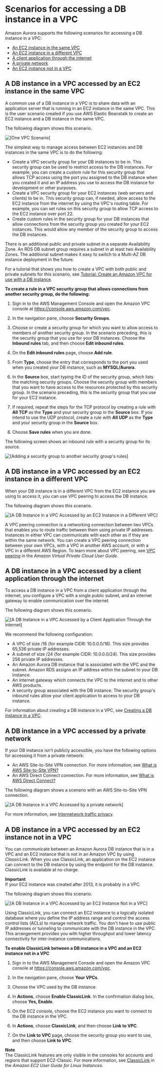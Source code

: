 # Scenarios for accessing a DB instance in a VPC<a name="USER_VPC.Scenarios"></a>

Amazon Aurora supports the following scenarios for accessing a DB instance in a VPC:
+ [An EC2 instance in the same VPC](#USER_VPC.Scenario1)
+ [An EC2 instance in a different VPC](#USER_VPC.Scenario3)
+ [A client application through the internet](#USER_VPC.Scenario4)
+ [A private network](#USER_VPC.NotPublic)
+ [An EC2 instance not in a VPC](#USER_VPC.ClassicLink)

## A DB instance in a VPC accessed by an EC2 instance in the same VPC<a name="USER_VPC.Scenario1"></a>

A common use of a DB instance in a VPC is to share data with an application server that is running in an EC2 instance in the same VPC\. This is the user scenario created if you use AWS Elastic Beanstalk to create an EC2 instance and a DB instance in the same VPC\. 

The following diagram shows this scenario\.

 

![\[One VPC Scenario\]](http://docs.aws.amazon.com/AmazonRDS/latest/AuroraUserGuide/images/con-VPC-sec-grp.png)

The simplest way to manage access between EC2 instances and DB instances in the same VPC is to do the following:
+ Create a VPC security group for your DB instances to be in\. This security group can be used to restrict access to the DB instances\. For example, you can create a custom rule for this security group that allows TCP access using the port you assigned to the DB instance when you created it and an IP address you use to access the DB instance for development or other purposes\.
+ Create a VPC security group for your EC2 instances \(web servers and clients\) to be in\. This security group can, if needed, allow access to the EC2 instance from the internet by using the VPC's routing table\. For example, you can set rules on this security group to allow TCP access to the EC2 instance over port 22\.
+ Create custom rules in the security group for your DB instances that allow connections from the security group you created for your EC2 instances\. This would allow any member of the security group to access the DB instances\.

There is an additional public and private subnet in a separate Availability Zone\. An RDS DB subnet group requires a subnet in at least two Availability Zones\. The additional subnet makes it easy to switch to a Multi\-AZ DB instance deployment in the future\.

For a tutorial that shows you how to create a VPC with both public and private subnets for this scenario, see [Tutorial: Create an Amazon VPC for use with a DB instance](CHAP_Tutorials.WebServerDB.CreateVPC.md)\. 

**To create a rule in a VPC security group that allows connections from another security group, do the following:**

1.  Sign in to the AWS Management Console and open the Amazon VPC console at [https://console\.aws\.amazon\.com/vpc](https://console.aws.amazon.com/vpc)\. 

1.  In the navigation pane, choose **Security Groups**\. 

1. Choose or create a security group for which you want to allow access to members of another security group\. In the scenario preceding, this is the security group that you use for your DB instances\. Choose the **Inbound rules** tab, and then choose **Edit inbound rules**\.

1. On the **Edit inbound rules** page, choose **Add rule**\.

1. From **Type**, choose the entry that corresponds to the port you used when you created your DB instance, such as **MYSQL/Aurora**\.

1. In the **Source** box, start typing the ID of the security group, which lists the matching security groups\. Choose the security group with members that you want to have access to the resources protected by this security group\. In the scenario preceding, this is the security group that you use for your EC2 instance\.

1. If required, repeat the steps for the TCP protocol by creating a rule with **All TCP** as the **Type** and your security group in the **Source** box\. If you intend to use the UDP protocol, create a rule with **All UDP** as the **Type** and your security group in the **Source** box\.

1. Choose **Save rules** when you are done\.

The following screen shows an inbound rule with a security group for its source\.

![\[Adding a security group to another security group's rules\]](http://docs.aws.amazon.com/AmazonRDS/latest/AuroraUserGuide/images/con-vpc-add-sg-rule.png)

## A DB instance in a VPC accessed by an EC2 instance in a different VPC<a name="USER_VPC.Scenario3"></a>

 When your DB instance is in a different VPC from the EC2 instance you are using to access it, you can use VPC peering to access the DB instance\.

The following diagram shows this scenario\. 

![\[A DB Instance in a VPC Accessed by an EC2 Instance in a Different VPC\]](http://docs.aws.amazon.com/AmazonRDS/latest/AuroraUserGuide/images/RDSVPC2EC2VPC.png)

A VPC peering connection is a networking connection between two VPCs that enables you to route traffic between them using private IP addresses\. Instances in either VPC can communicate with each other as if they are within the same network\. You can create a VPC peering connection between your own VPCs, with a VPC in another AWS account, or with a VPC in a different AWS Region\. To learn more about VPC peering, see [VPC peering](https://docs.aws.amazon.com/vpc/latest/userguide/vpc-peering.html) in the *Amazon Virtual Private Cloud User Guide*\. 

## A DB instance in a VPC accessed by a client application through the internet<a name="USER_VPC.Scenario4"></a>

To access a DB instance in a VPC from a client application through the internet, you configure a VPC with a single public subnet, and an internet gateway to enable communication over the internet\. 

The following diagram shows this scenario\. 

![\[A DB Instance in a VPC Accessed by a Client Application Through the internet\]](http://docs.aws.amazon.com/AmazonRDS/latest/AuroraUserGuide/images/GS-VPC-network.png)

We recommend the following configuration:

 
+ A VPC of size /16 \(for example CIDR: 10\.0\.0\.0/16\)\. This size provides 65,536 private IP addresses\.
+ A subnet of size /24 \(for example CIDR: 10\.0\.0\.0/24\)\. This size provides 256 private IP addresses\.
+ An Amazon Aurora DB instance that is associated with the VPC and the subnet\. Amazon RDS assigns an IP address within the subnet to your DB instance\.
+ An internet gateway which connects the VPC to the internet and to other AWS products\.
+ A security group associated with the DB instance\. The security group's inbound rules allow your client application to access to your DB instance\.

For information about creating a DB instance in a VPC, see [Creating a DB instance in a VPC](USER_VPC.WorkingWithRDSInstanceinaVPC.md#USER_VPC.InstanceInVPC)\.

## A DB instance in a VPC accessed by a private network<a name="USER_VPC.NotPublic"></a>

If your DB instance isn't publicly accessible, you have the following options for accessing it from a private network:
+ An AWS Site\-to\-Site VPN connection\. For more information, see [What is AWS Site\-to\-Site VPN?](https://docs.aws.amazon.com/vpn/latest/s2svpn/VPC_VPN.html)
+ An AWS Direct Connect connection\. For more information, see [What is AWS Direct Connect?](https://docs.aws.amazon.com/directconnect/latest/UserGuide/Welcome.html)

The following diagram shows a scenario with an AWS Site\-to\-Site VPN connection\. 

![\[A DB Instance in a VPC Accessed by a private network\]](http://docs.aws.amazon.com/AmazonRDS/latest/AuroraUserGuide/images/site-to-site-vpn-connection.png)

For more information, see [Internetwork traffic privacy](inter-network-traffic-privacy.md)\.

## A DB instance in a VPC accessed by an EC2 instance not in a VPC<a name="USER_VPC.ClassicLink"></a>

You can communicate between an Amazon Aurora DB instance that is in a VPC and an EC2 instance that is not in an Amazon VPC by using *ClassicLink*\. When you use ClassicLink, an application on the EC2 instance can connect to the DB instance by using the endpoint for the DB instance\. ClassicLink is available at no charge\. 

**Important**  
If your EC2 instance was created after 2013, it is probably in a VPC\.

The following diagram shows this scenario\. 

![\[A DB Instance in a VPC Accessed by an EC2 Instance Not in a VPC\]](http://docs.aws.amazon.com/AmazonRDS/latest/AuroraUserGuide/images/ClassicLink.png)

Using ClassicLink, you can connect an EC2 instance to a logically isolated database where you define the IP address range and control the access control lists \(ACLs\) to manage network traffic\. You don't have to use public IP addresses or tunneling to communicate with the DB instance in the VPC\. This arrangement provides you with higher throughput and lower latency connectivity for inter\-instance communications\. 

**To enable ClassicLink between a DB instance in a VPC and an EC2 instance not in a VPC**

1.  Sign in to the AWS Management Console and open the Amazon VPC console at [https://console\.aws\.amazon\.com/vpc](https://console.aws.amazon.com/vpc)\. 

1.  In the navigation pane, choose **Your VPCs**\. 

1.  Choose the VPC used by the DB instance\. 

1.  In **Actions**, choose **Enable ClassicLink**\. In the confirmation dialog box, choose **Yes, Enable**\. 

1.  On the EC2 console, choose the EC2 instance you want to connect to the DB instance in the VPC\. 

1.  In **Actions**, choose **ClassicLink**, and then choose **Link to VPC**\. 

1.  On the **Link to VPC** page, choose the security group you want to use, and then choose **Link to VPC**\. 

**Note**  
 The ClassicLink features are only visible in the consoles for accounts and regions that support EC2\-Classic\. For more information, see [ ClassicLink](https://docs.aws.amazon.com/AWSEC2/latest/UserGuide/vpc-classiclink.html) in the *Amazon EC2 User Guide for Linux Instances\.* 